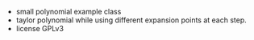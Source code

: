 * small polynomial example class
* taylor polynomial while using different expansion points at each step.
* license GPLv3
